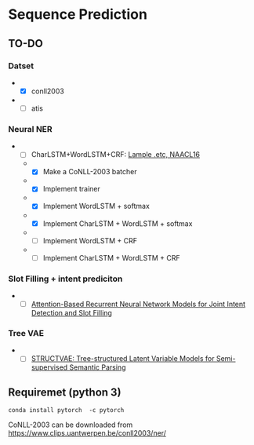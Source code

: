 # Sequence Prediction

## TO-DO
### Datset
- - [x] conll2003
- - [ ] atis
### Neural NER
- - [ ] CharLSTM+WordLSTM+CRF: [Lample .etc, NAACL16](http://www.aclweb.org/anthology/N/N16/N16-1030.pdf)
  - - [x] Make a CoNLL-2003 batcher
  - - [x] Implement trainer
  - - [x] Implement WordLSTM + softmax
  - - [x] Implement CharLSTM + WordLSTM + softmax
  - - [ ] Implement WordLSTM + CRF
  - - [ ] Implement CharLSTM + WordLSTM + CRF

### Slot Filling + intent prediciton
- - [ ] [Attention-Based Recurrent Neural Network Models for Joint Intent Detection and Slot Filling](https://arxiv.org/abs/1609.01454)

### Tree VAE
- - [ ] [STRUCTVAE: Tree-structured Latent Variable Models for Semi-supervised Semantic Parsing](https://arxiv.org/abs/1806.07832)

## Requiremet (python 3)
```
conda install pytorch  -c pytorch

```
CoNLL-2003 can be downloaded from https://www.clips.uantwerpen.be/conll2003/ner/
